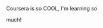 <!doctype html>
<html>
<head>
	<meta charset="utf-8">
	<title>Coursera is COol!</title>
</head>
<body>
	<p>Coursera is so COOL, I'm learning <span>so</p> much!</span>
</body>
</html>